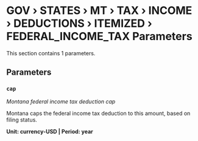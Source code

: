 # GOV › STATES › MT › TAX › INCOME › DEDUCTIONS › ITEMIZED › FEDERAL_INCOME_TAX Parameters

This section contains 1 parameters.

## Parameters

### `cap`
*Montana federal income tax deduction cap*

Montana caps the federal income tax deduction to this amount, based on filing status.

**Unit: currency-USD | Period: year**

